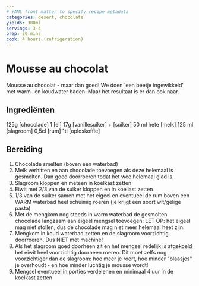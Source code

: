 ```yaml
---
# YAML front matter to specify recipe metadata
categories: desert, chocolate
yields: 300ml
servings: 3-4
prep: 20 mins
cook: 4 hours (refrigeration)
---
```


# Mousse au chocolat

Mousse au chocolat - maar dan goed! We doen 'een beetje ingewikkeld' met warm- en koudwater baden. Maar het resultaat is er dan ook naar.

## Ingrediënten

125g [chocolade]
1 [ei]
17g [vanillesuiker] + [suiker]
50 ml hete [melk]
125 ml [slagroom]
0,5cl [rum]
1tl [oploskoffie]

## Bereiding
1. Chocolade smelten (boven een waterbad)
2. Melk verhitten en aan chocolade toevoegen als deze helemaal is gesmolten. Dan goed doorroeren todat het wee helemaal glad is.
3. Slagroom kloppen en meteen in koelkast zetten
4. Eiwit met 2/3 van de suiker kloppen en in koellast zetten
5. 1/3 van de suiker samen met het eigeel en eventueel de rum boven een WARM waterbad heel schuimig roeren (je krijgt een soort wit/gelige pasta)
6. Met de mengkom nog steeds in warm waterbad de gesmolten chocolade langzaam aan eigeel mengsel toevoegen: LET OP: het eigeel mag niet stollen, dus de chocolade mag niet meer helemaal heet zijn.
7. Mengkom in koud waterbad zetten en de slagroom voorzichtig doorroeren. Dus NIET met machine!
8. Als het slagroom goed doorheen zit en het mengsel redelijk is afgekoeld het eiwit heel voorzichtig doorheen roeren. Dit moet zelfs nog voorzichtiger dan de slagroom: hoe meer je roert, hoe minder "blaasjes" je overhoudt - en hoe minder luchtig je mousse wordt!
0. Mengsel eventueel in porties verdelenen en minimaal 4 uur in de koelkast zetten
